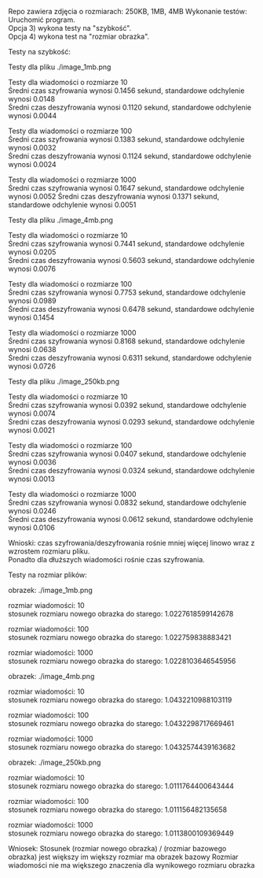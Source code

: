 Repo zawiera zdjęcia o rozmiarach: 250KB, 1MB, 4MB
Wykonanie testów: Uruchomić program.  
Opcja 3) wykona testy na "szybkość".  
Opcja 4) wykona test na "rozmiar obrazka".


Testy na szybkość:  

Testy dla pliku ./image_1mb.png  

Testy dla wiadomości o rozmiarze 10  
Średni czas szyfrowania wynosi 0.1456 sekund, standardowe odchylenie wynosi 0.0148  
Średni czas deszyfrowania wynosi 0.1120 sekund, standardowe odchylenie wynosi 0.0044

Testy dla wiadomości o rozmiarze 100  
Średni czas szyfrowania wynosi 0.1383 sekund, standardowe odchylenie wynosi 0.0032  
Średni czas deszyfrowania wynosi 0.1124 sekund, standardowe odchylenie wynosi 0.0024  

Testy dla wiadomości o rozmiarze 1000  
Średni czas szyfrowania wynosi 0.1647 sekund, standardowe odchylenie wynosi 0.0052
Średni czas deszyfrowania wynosi 0.1371 sekund, standardowe odchylenie wynosi 0.0051

Testy dla pliku ./image_4mb.png  

Testy dla wiadomości o rozmiarze 10  
Średni czas szyfrowania wynosi 0.7441 sekund, standardowe odchylenie wynosi 0.0205  
Średni czas deszyfrowania wynosi 0.5603 sekund, standardowe odchylenie wynosi 0.0076    

Testy dla wiadomości o rozmiarze 100  
Średni czas szyfrowania wynosi 0.7753 sekund, standardowe odchylenie wynosi 0.0989  
Średni czas deszyfrowania wynosi 0.6478 sekund, standardowe odchylenie wynosi 0.1454  

Testy dla wiadomości o rozmiarze 1000  
Średni czas szyfrowania wynosi 0.8168 sekund, standardowe odchylenie wynosi 0.0638  
Średni czas deszyfrowania wynosi 0.6311 sekund, standardowe odchylenie wynosi 0.0726  


Testy dla pliku ./image_250kb.png  

Testy dla wiadomości o rozmiarze 10  
Średni czas szyfrowania wynosi 0.0392 sekund, standardowe odchylenie wynosi 0.0074  
Średni czas deszyfrowania wynosi 0.0293 sekund, standardowe odchylenie wynosi 0.0021  

Testy dla wiadomości o rozmiarze 100  
Średni czas szyfrowania wynosi 0.0407 sekund, standardowe odchylenie wynosi 0.0036  
Średni czas deszyfrowania wynosi 0.0324 sekund, standardowe odchylenie wynosi 0.0013  

Testy dla wiadomości o rozmiarze 1000  
Średni czas szyfrowania wynosi 0.0832 sekund, standardowe odchylenie wynosi 0.0246  
Średni czas deszyfrowania wynosi 0.0612 sekund, standardowe odchylenie wynosi 0.0106  

Wnioski: czas szyfrowania/deszyfrowania rośnie mniej więcej linowo wraz z wzrostem rozmiaru pliku.  
Ponadto dla dłuższych wiadomości rośnie czas szyfrowania.

Testy na rozmiar plików:

obrazek: ./image_1mb.png

rozmiar wiadomości: 10  
stosunek rozmiaru nowego obrazka do starego: 1.0227618599142678  

rozmiar wiadomości: 100  
stosunek rozmiaru nowego obrazka do starego: 1.022759838883421

rozmiar wiadomości: 1000  
stosunek rozmiaru nowego obrazka do starego: 1.0228103646545956

obrazek: ./image_4mb.png  

rozmiar wiadomości: 10  
stosunek rozmiaru nowego obrazka do starego: 1.0432210988103119

rozmiar wiadomości: 100  
stosunek rozmiaru nowego obrazka do starego: 1.0432298717669461

rozmiar wiadomości: 1000  
stosunek rozmiaru nowego obrazka do starego: 1.0432574439163682

obrazek: ./image_250kb.png  

rozmiar wiadomości: 10  
stosunek rozmiaru nowego obrazka do starego: 1.0111764400643444

rozmiar wiadomości: 100  
stosunek rozmiaru nowego obrazka do starego: 1.011156482135658

rozmiar wiadomości: 1000  
stosunek rozmiaru nowego obrazka do starego: 1.0113800109369449

Wniosek: Stosunek (rozmiar nowego obrazka) / (rozmiar bazowego obrazka) jest większy im większy rozmiar ma obrazek bazowy
Rozmiar wiadomości nie ma większego znaczenia dla wynikowego rozmiaru obrazka
